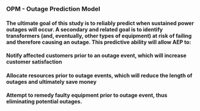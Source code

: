 ### OPM - Outage Prediction Model

#### The ultimate goal of this study is to reliably predict when sustained power outages will occur. A secondary and related goal is to identify transformers (and, eventually, other types of equipment) at risk of failing and therefore causing an outage. This predictive ability will allow AEP to:

####     Notify affected customers prior to an outage event, which will increase customer satisfaction

####     Allocate resources prior to outage events, which will reduce the length of outages and ultimately save money

####     Attempt to remedy faulty equipment prior to outage event, thus eliminating potential outages.
